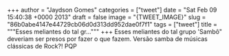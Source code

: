 
+++
author = "Jaydson Gomes"
categories = ["tweet"]
date = "Sat Feb 09 15:40:38 +0000 2013"
draft = false
image = "{TWEET_IMAGE}"
slug = "86b0abe4147e44729cb06d0d313dd952dae0f7f1"
tags = ["tweet"]
title = """Esses meliantes do tal gr..."""
+++
Esses meliantes do tal grupo 'Sambô" deveriam ser presos por fazer o que fazem. Versão samba de músicas clássicas de Rock?! PQP
